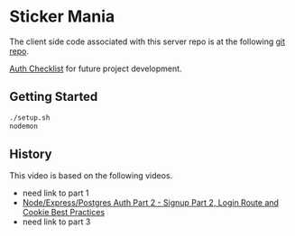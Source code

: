 # Sticker Mania

The client side code associated with this server repo is at the following
[git repo](https://github.com/carltonj2000/users-stickers-client).

[Auth Checklist](auth_checklist.md) for future project development.

## Getting Started

```sh
./setup.sh
nodemon
```

## History

This video is based on the following videos.

- need link to part 1
- [Node/Express/Postgres Auth Part 2 - Signup Part 2, Login Route and Cookie Best Practices](https://www.youtube.com/watch?v=cOCkn2R-aZc)
- need link to part 3
